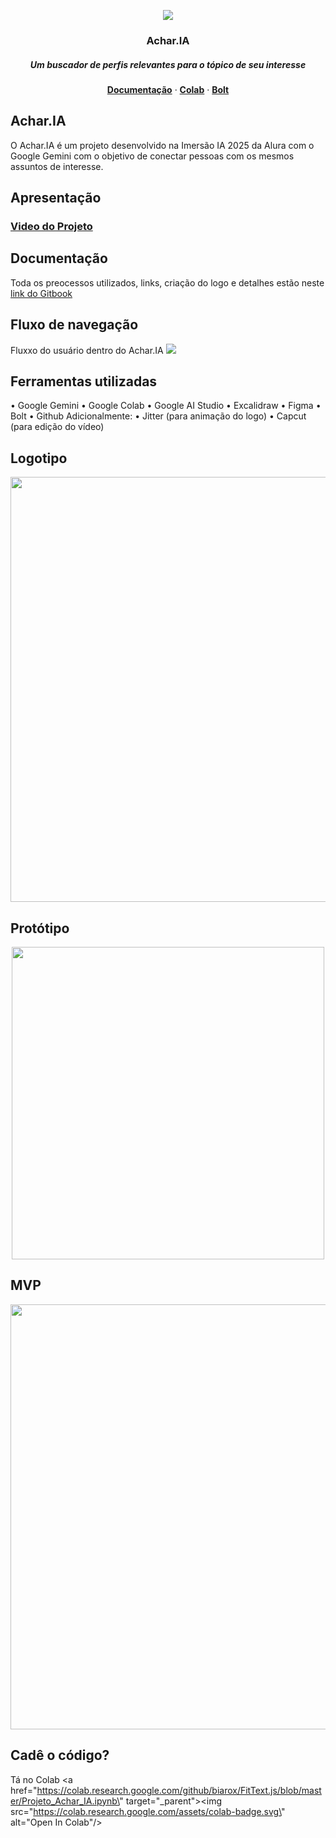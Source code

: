 <p align="center">
    <img src="https://beatrizs-organization-4.gitbook.io/~gitbook/image?url=https%3A%2F%2F490387620-files.gitbook.io%2F%7E%2Ffiles%2Fv0%2Fb%2Fgitbook-x-prod.appspot.com%2Fo%2Fspaces%252FCeFymnfuswlln8D9SYQD%252Fuploads%252FeyAu9cV9x9xeVqJnB9kF%252FLogo_1F2937.png%3Falt%3Dmedia%26token%3D047dc0cd-d03d-403b-8251-b03efa13ff86&width=400&dpr=3&quality=100&sign=c4c266b3&sv=2">
    <h3 align="center">Achar.IA</h3>
    <h5 align="center">Um buscador de perfis relevantes para o tópico de seu interesse</h5>
  </a>
</p>
<p align="center">
  <a href="https://beatrizs-organization-4.gitbook.io/achar.ia/"><strong>Documentação</strong></a> ·
  <a href="https://colab.research.google.com/github/biarox/FitText.js/blob/master/Projeto_Achar_IA.ipynb"><strong>Colab</strong></a> ·
  <a href="https://bolt.new/~/sb1-b27wm7ev"><strong>Bolt</strong></a>
</p>
<p>
  
## Achar.IA

<p>O Achar.IA é um projeto desenvolvido na Imersão IA 2025 da Alura com o Google Gemini com o objetivo de conectar pessoas com os mesmos assuntos de interesse.</p>

## Apresentação

### [Video do Projeto](https://youtu.be/FGUPrQPyDPk)


## Documentação

<p>Toda os preocessos utilizados, links, criação do logo e detalhes estão neste
<a href="https://beatrizs-organization-4.gitbook.io/achar.ia/">link do Gitbook</a>
  
## Fluxo de navegação

Fluxxo do usuário dentro do Achar.IA
 <img src="https://beatrizs-organization-4.gitbook.io/~gitbook/image?url=https%3A%2F%2F490387620-files.gitbook.io%2F%7E%2Ffiles%2Fv0%2Fb%2Fgitbook-x-prod.appspot.com%2Fo%2Fspaces%252FCeFymnfuswlln8D9SYQD%252Fuploads%252FbQKh0J1SyHLt9GwqjMNb%252Ffluxo.png%3Falt%3Dmedia%26token%3D07d1ae7d-f821-48c0-a6a4-abdcacf7151a&width=400&dpr=3&quality=100&sign=1fef9763&sv=2">

## Ferramentas utilizadas

• Google Gemini
• Google Colab
• Google AI Studio
• Excalidraw
• Figma
• Bolt
• Github
Adicionalmente:
• Jitter (para animação do logo)
• Capcut (para edição do vídeo)

## Logotipo
<p align="center">
<img src="https://beatrizs-organization-4.gitbook.io/~gitbook/image?url=https%3A%2F%2F490387620-files.gitbook.io%2F%7E%2Ffiles%2Fv0%2Fb%2Fgitbook-x-prod.appspot.com%2Fo%2Fspaces%252FCeFymnfuswlln8D9SYQD%252Fuploads%252FBWPnFGMVntW7z1J54ZL4%252FLogo-achariai.gif%3Falt%3Dmedia%26token%3Dfe845fe5-5158-4741-9dab-b6b6885e2c3c&width=400&dpr=3&quality=100&sign=29506d47&sv=2" width="680"><figcaption></figcaption>
</p>

## Protótipo

<p align="center">
<img src="https://www.gitbook.com/cdn-cgi/image/dpr=2,width=760,onerror=redirect,format=auto/https%3A%2F%2Ffiles.gitbook.com%2Fv0%2Fb%2Fgitbook-x-prod.appspot.com%2Fo%2Fspaces%252FCeFymnfuswlln8D9SYQD%252Fuploads%252FzZOog8ay6pAdN91DMHJQ%252Fprototipo.gif%3Falt%3Dmedia%26token%3D21a0509b-8cf3-4a60-b79c-b80513dcc31e" width="500"><figcaption></figcaption>
</p>

## MVP

<p align="center">
<img src="https://beatrizs-organization-4.gitbook.io/~gitbook/image?url=https%3A%2F%2F490387620-files.gitbook.io%2F%7E%2Ffiles%2Fv0%2Fb%2Fgitbook-x-prod.appspot.com%2Fo%2Fspaces%252FCeFymnfuswlln8D9SYQD%252Fuploads%252FsDRGQ5T2RagcGtsrT25q%252FGrava%25C3%25A7%25C3%25A3o%2520de%2520Tela%25202025-05-16%2520232850.gif%3Falt%3Dmedia%26token%3D9a30ff1d-49f7-4946-b824-52a371f7e026&width=400&dpr=3&quality=100&sign=10f3c24f&sv=2" width="680"><figcaption></figcaption>
</p>

## Cadê o código?

Tá no Colab 
<a href=\"https://colab.research.google.com/github/biarox/FitText.js/blob/master/Projeto_Achar_IA.ipynb\" target=\"_parent\"><img src=\"https://colab.research.google.com/assets/colab-badge.svg\" alt=\"Open In Colab\"/></a>
